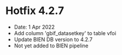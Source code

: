 # Hotfix 4.2.7


* Date: 1 Apr 2022
* Add column 'gbif_datasetkey' to table vfoi
* Update BIEN DB version to 4.2.7
* Not yet added to BIEN pipeline

